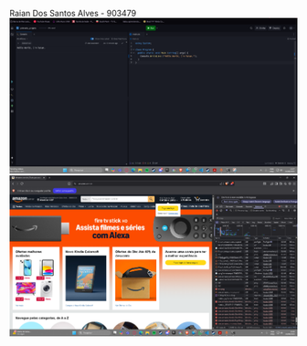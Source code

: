 Raian Dos Santos Alves - 903479
![alt text](image/image.png)
![alt text](<image/Captura de tela 2025-08-24 150530.png>)
